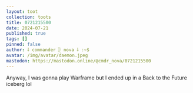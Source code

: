 ```yaml
---
layout: toot
collection: toots
title: 0721215500
date: 2024-07-21
published: true
tags: []
pinned: false
author: ⸸ commander ░ nova ⸸ :~$
avatar: /img/avatar/daemon.jpeg
mastodon: https://mastodon.online/@cmdr_nova/0721215500
---
```


Anyway, I was gonna play Warframe but I ended up in a Back to the Future iceberg lol
